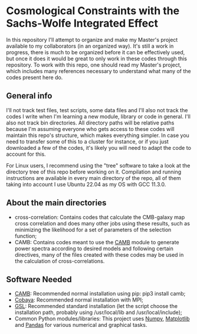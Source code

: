 # Cosmological Constraints with the Sachs-Wolfe Integrated Effect
In this repository I'll attempt to organize and make my Master's project available to my collaborators (in an organized way). It's still a work in progress, there is much to be organized before it can be effectively used, but once it does it would be great to only work in these codes through this repository. To work with this repo, one should read my Master's project, which includes many references necessary to understand what many of the codes present here do.

## General info

I'll not track test files, test scripts, some data files and I'll also not track the codes I write when I'm learning a new module, library or code in general. I'll also not track bin directories. All directory paths will be relative paths because I'm assuming everyone who gets access to these codes will maintain this repo's structure, which makes everything simpler. In case you need to transfer some of this to a cluster for instance, or if you just downloaded a few of the codes, it's likely you will need to adapt the code to account for this. 

For Linux users, I recommend using the "tree" software to take a look at the directory tree of this repo before working on it. Compilation and running instructions are available in every main directory of the repo, all of them taking into account I use Ubuntu 22.04 as my OS with GCC 11.3.0.  

## About the main directories

- cross-correlation: Contains codes that calculate the CMB-galaxy map cross correlation and does many other jobs using these results, such as minimizing the likelihood for a set of parameters of the selection function;
- CAMB: Contains codes meant to use the [CAMB](https://camb.info/) module to generate power spectra according to desired models and following certain directives, many of the files created with these codes may be used in the calculation of cross-correlations.

## Software Needed

- [CAMB](https://camb.info/): Recommended normal installation using pip: pip3 install camb;
- [Cobaya](https://cobaya.readthedocs.io/en/latest/installation.html): Recommended normal installation with MPI;
- [GSL](https://www.gnu.org/software/gsl/): Recommended standard installation (let the script choose the installation path, probably using /usr/local/lib and /usr/local/include);
- Common Python modules/libraries: This project uses [Numpy](https://numpy.org/), [Matplotlib](https://matplotlib.org/) and [Pandas](https://pandas.pydata.org/) for various numerical and graphical tasks.
